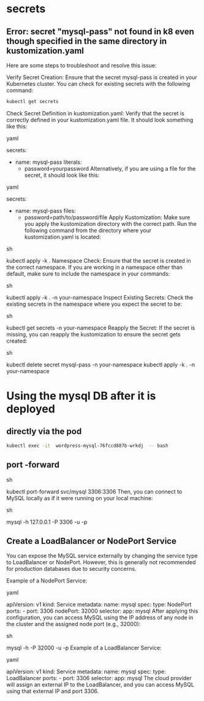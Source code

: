 # secrets

## Error: secret "mysql-pass" not found in k8 even though specified in the same  directory in kustomization.yaml

Here are some steps to troubleshoot and resolve this issue:

Verify Secret Creation:
Ensure that the secret mysql-pass is created in your Kubernetes cluster. You can check for existing secrets with the following command:

```sh
kubectl get secrets
```
Check Secret Definition in kustomization.yaml:
Verify that the secret is correctly defined in your kustomization.yaml file. It should look something like this:

yaml

secrets:
- name: mysql-pass
  literals:
  - password=yourpassword
Alternatively, if you are using a file for the secret, it should look like this:

yaml

secrets:
- name: mysql-pass
  files:
  - password=path/to/password/file
Apply Kustomization:
Make sure you apply the kustomization directory with the correct path. Run the following command from the directory where your kustomization.yaml is located:

sh

kubectl apply -k .
Namespace Check:
Ensure that the secret is created in the correct namespace. If you are working in a namespace other than default, make sure to include the namespace in your commands:

sh

kubectl apply -k . -n your-namespace
Inspect Existing Secrets:
Check the existing secrets in the namespace where you expect the secret to be:

sh

kubectl get secrets -n your-namespace
Reapply the Secret:
If the secret is missing, you can reapply the kustomization to ensure the secret gets created:

sh

kubectl delete secret mysql-pass -n your-namespace
kubectl apply -k . -n your-namespace

# Using the mysql DB after it is  deployed 

## directly via the pod 
```bash
kubectl exec -it  wordpress-mysql-76fccd887b-wrkdj  -- bash
```
## port -forward

sh

kubectl port-forward svc/mysql 3306:3306
Then, you can connect to MySQL locally as if it were running on your local machine:

sh

mysql -h 127.0.0.1 -P 3306 -u <username> -p<password>


## Create a LoadBalancer or NodePort Service

You can expose the MySQL service externally by changing the service type to LoadBalancer or NodePort. However, this is generally not recommended for production databases due to security concerns.

Example of a NodePort Service:

yaml

apiVersion: v1
kind: Service
metadata:
  name: mysql
spec:
  type: NodePort
  ports:
    - port: 3306
      nodePort: 32000
  selector:
    app: mysql
After applying this configuration, you can access MySQL using the IP address of any node in the cluster and the assigned node port (e.g., 32000):

sh

mysql -h <node-ip> -P 32000 -u <username> -p<password>
Example of a LoadBalancer Service:

yaml

apiVersion: v1
kind: Service
metadata:
  name: mysql
spec:
  type: LoadBalancer
  ports:
    - port: 3306
  selector:
    app: mysql
The cloud provider will assign an external IP to the LoadBalancer, and you can access MySQL using that external IP and port 3306.

